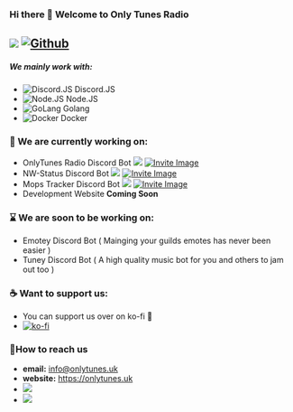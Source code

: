 ### Hi there 👋 Welcome to Only Tunes Radio

![](https://visitor-badge.laobi.icu/badge?page_id=OnlyTunesRadio.OnlyTunesRadio) [![Github](https://img.shields.io/github/stars/OnlyTunesRadio?style=social)](https://github.com/OnlyTunes)
------

##### We mainly work with:
-   ![Discord.JS](https://img.shields.io/badge/Discord-7289DA?style=for-the-badge&logo=discord&logoColor=white) Discord.JS
-   ![Node.JS](https://img.shields.io/badge/Node.js-43853D?style=for-the-badge&logo=node.js&logoColor=white) Node.JS
-   ![GoLang](https://img.shields.io/badge/Go-00ADD8?style=for-the-badge&logo=go&logoColor=white) Golang
-   ![Docker](https://img.shields.io/badge/docker-%230db7ed.svg?style=for-the-badge&logo=docker&logoColor=white) Docker

### 🔭 We are currently working on:
-   OnlyTunes Radio Discord Bot ![](https://gh-shield.onlytunes.uk/api/shield/bot/831202518654386247?style=flat-square) [![Invite Image](https://img.shields.io/badge/Invite-Invite%20the%20bot-blue)](https://discord.com/api/oauth2/authorize?client_id=831202518654386247&permissions=7408896&scope=bot)
-   NW-Status Discord Bot ![](https://gh-shield.onlytunes.uk/api/shield/bot/894283853777215499?style=flat-square) [![Invite Image](https://img.shields.io/badge/Invite-Invite%20the%20bot-blue)](https://discord.com/api/oauth2/authorize?client_id=894283853777215499&permissions=517678124096&scope=bot%20applications.commands)
-   Mops Tracker Discord Bot ![](https://gh-shield.onlytunes.uk/api/shield/bot/769997398037495839?style=flat-square) [![Invite Image](https://img.shields.io/badge/Invite-Invite%20the%20bot-blue)](https://discordapp.com/oauth2/authorize?client_id=769997398037495839&permissions=271969344&scope=bot%20applications.commands)
-   Development Website **Coming Soon**

### ⌛ We are soon to be working on:
-   Emotey Discord Bot ( Mainging your guilds emotes has never been easier )
-   Tuney Discord Bot ( A high quality music bot for you and others to jam out too )

### ☕ Want to support us:
- You can support us over on ko-fi 💖
- [![ko-fi](https://ko-fi.com/img/githubbutton_sm.svg)](https://ko-fi.com/Y8Y51ZW4N)

### 📧How to reach us
-   **email:** info@onlytunes.uk
-   **website:** https://onlytunes.uk
-   ![](https://gh-shield.onlytunes.uk/api/shield/402908830532501526?theme=discord)
-   ![](https://gh-shield.onlytunes.uk/api/shield/226453388039028736?theme=discord)
